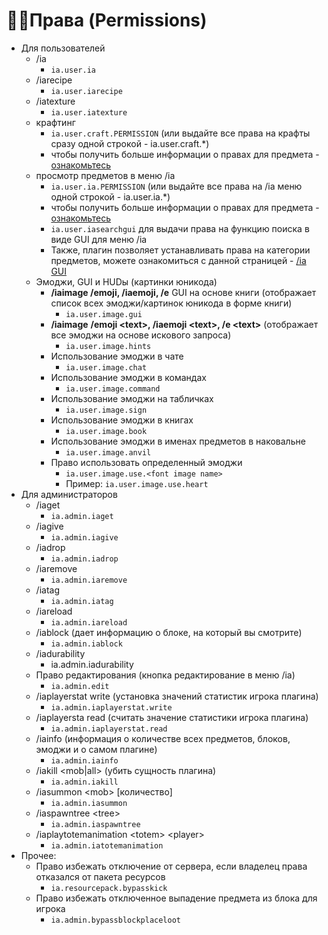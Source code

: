 # 👌🏻Права \(Permissions\)

* Для пользователей
  * /ia
    * `ia.user.ia`
  * /iarecipe
    * `ia.user.iarecipe`
  * /iatexture
    * `ia.user.iatexture`
  * крафтинг
    * `ia.user.craft.PERMISSION` \(или выдайте все права на крафты сразу одной строкой - ia.user.craft.\*\)
    * чтобы получить больше информации о правах для предмета - [ознакомьтесь](https://github.com/LoneDev6/Wiki-ItemsAdder/tree/b6ca0e098a470a4971b25346a7a58c6ba6fb5a38/plugin-usage/permissions/adding-content/advanced/item-properties/basic/item-permission.md)
  * просмотр предметов в меню /ia
    * `ia.user.ia.PERMISSION` \(или выдайте все права на /ia меню одной строкой - ia.user.ia.\*\)
    * чтобы получить больше информации о правах для предмета - [ознакомьтесь](https://github.com/LoneDev6/Wiki-ItemsAdder/tree/b6ca0e098a470a4971b25346a7a58c6ba6fb5a38/plugin-usage/permissions/adding-content/advanced/item-properties/basic/item-permission.md)
    * `ia.user.iasearchgui` для выдачи права на функцию поиска в виде GUI для меню /ia
    * Также, плагин позволяет устанавливать права на категории предметов, можете ознакомиться с данной страницей - [/ia GUI ](https://github.com/LoneDev6/Wiki-ItemsAdder/tree/b6ca0e098a470a4971b25346a7a58c6ba6fb5a38/plugin-usage/permissions/ia.md)
  * Эмоджи, GUI и HUDы \(картинки юникода\)
    * **/iaimage /emoji, /iaemoji, /e** GUI на основе книги \(отображает список всех эмоджи/картинок юникода в форме книги\)
      * `ia.user.image.gui`
    * **/iaimage** **/emoji &lt;text&gt;, /iaemoji &lt;text&gt;, /e &lt;text&gt;** \(отображает все эмоджи на основе искового запроса\)
      * `ia.user.image.hints`
    * Использование эмоджи в чате
      * `ia.user.image.chat`
    * Использование эмоджи в командах
      * `ia.user.image.command`
    * Использование эмоджи на табличках
      * `ia.user.image.sign`
    * Использование эмоджи в книгах
      * `ia.user.image.book`
    * Использование эмоджи в именах предметов в наковальне
      * `ia.user.image.anvil`
    * Право использовать определенный эмоджи
      * `ia.user.image.use.<font image name>`
      * Пример: `ia.user.image.use.heart`
* Для администраторов
  * /iaget
    * `ia.admin.iaget`
  * /iagive
    * `ia.admin.iagive`
  * /iadrop
    * `ia.admin.iadrop`
  * /iaremove
    * `ia.admin.iaremove`
  * /iatag
    * `ia.admin.iatag`
  * /iareload
    * `ia.admin.iareload`
  * /iablock \(дает информацию о блоке, на который вы смотрите\)
    * `ia.admin.iablock`
  * /iadurability
    * ia.admin.iadurability
  * Право редактирования \(кнопка редактирование в меню /ia\)
    * `ia.admin.edit`
  * /iaplayerstat write \(установка значений статистик игрока плагина\)
    * `ia.admin.iaplayerstat.write`
  * /iaplayersta read \(считать значение статистики игрока плагина\)
    * `ia.admin.iaplayerstat.read`
  * /iainfo \(информация о количестве всех предметов, блоков, эмоджи и о самом плагине\)
    * `ia.admin.iainfo`
  * /iakill &lt;mob\|all&gt; \(убить сущность плагина\)
    * `ia.admin.iakill`
  * /iasummon &lt;mob&gt; \[количество\]
    * `ia.admin.iasummon`
  * /iaspawntree &lt;tree&gt;
    * `ia.admin.iaspawntree`
  * /iaplaytotemanimation &lt;totem&gt; &lt;player&gt;
    * `ia.admin.iatotemanimation`
* Прочее:
  * Право избежать отключение от сервера, если владелец права отказался от пакета ресурсов
    * `ia.resourcepack.bypasskick`
  * Право избежать отключенное выпадение предмета из блока для игрока
    * `ia.admin.bypassblockplaceloot`

